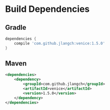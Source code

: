 # Build Dependencies


## Gradle

```groovy
dependencies {
    compile 'com.github.jlangch:venice:1.5.0'
}
```

## Maven

```xml
<dependencies>
    <dependency>
        <groupId>com.github.jlangch</groupId>
        <artifactId>venice</artifactId>
        <version>1.5.0</version>
    </dependency>
</dependencies>
```
